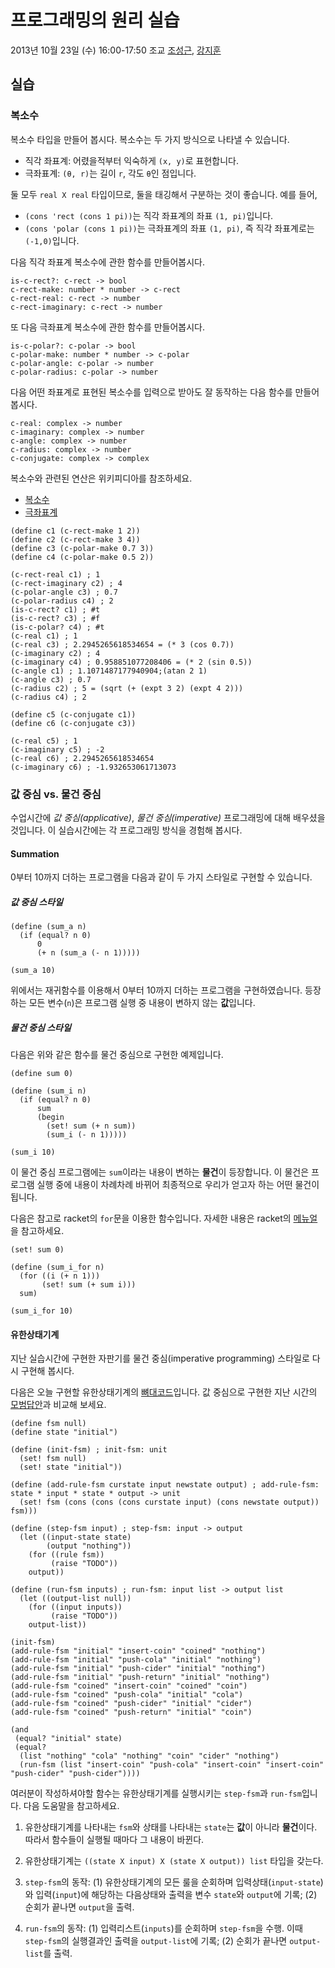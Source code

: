 # 프로그래밍의 원리 실습 #

2013년 10월 23일 (수) 16:00-17:50
조교 [조성근](http://ropas.snu.ac.kr/~skcho), [강지훈](http://ropas.snu.ac.kr/~jhkang)

## 실습 ##

### 복소수 ###

복소수 타입을 만들어 봅시다. 복소수는 두 가지 방식으로 나타낼 수
있습니다.

+ 직각 좌표계: 어렸을적부터 익숙하게 ```(x, y)```로 표현합니다.
+ 극좌표계: ```(θ, r)```는 길이 ```r```, 각도 ```θ```인 점입니다.

둘 모두 ```real X real``` 타입이므로, 둘을 태깅해서 구분하는 것이
좋습니다. 예를 들어,

+ ```(cons 'rect (cons 1 pi))```는 직각 좌표계의 좌표 ```(1,
  pi)```입니다.
+ ```(cons 'polar (cons 1 pi))```는 극좌표계의 좌표 ```(1, pi)```, 즉
  직각 좌표계로는 ```(-1,0)```입니다.

다음 직각 좌표계 복소수에 관한 함수를 만들어봅시다.
```racket
is-c-rect?: c-rect -> bool
c-rect-make: number * number -> c-rect
c-rect-real: c-rect -> number
c-rect-imaginary: c-rect -> number
```

또 다음 극좌표계 복소수에 관한 함수를 만들어봅시다.
```racket
is-c-polar?: c-polar -> bool
c-polar-make: number * number -> c-polar
c-polar-angle: c-polar -> number
c-polar-radius: c-polar -> number
```

다음 어떤 좌표계로 표현된 복소수를 입력으로 받아도 잘 동작하는 다음
함수를 만들어봅시다.
```racket
c-real: complex -> number
c-imaginary: complex -> number
c-angle: complex -> number
c-radius: complex -> number
c-conjugate: complex -> complex
```

복소수와 관련된 연산은 위키피디아를 참조하세요.

+ [복소수](http://ko.wikipedia.org/wiki/%EB%B3%B5%EC%86%8C%EC%88%98)
+ [극좌표계](http://ko.wikipedia.org/wiki/%EA%B7%B9%EC%A2%8C%ED%91%9C%EA%B3%84)

```racket
(define c1 (c-rect-make 1 2))
(define c2 (c-rect-make 3 4))
(define c3 (c-polar-make 0.7 3))
(define c4 (c-polar-make 0.5 2))

(c-rect-real c1) ; 1
(c-rect-imaginary c2) ; 4
(c-polar-angle c3) ; 0.7
(c-polar-radius c4) ; 2
(is-c-rect? c1) ; #t
(is-c-rect? c3) ; #f
(is-c-polar? c4) ; #t
(c-real c1) ; 1
(c-real c3) ; 2.2945265618534654 = (* 3 (cos 0.7))
(c-imaginary c2) ; 4
(c-imaginary c4) ; 0.958851077208406 = (* 2 (sin 0.5))
(c-angle c1) ; 1.1071487177940904;(atan 2 1)
(c-angle c3) ; 0.7
(c-radius c2) ; 5 = (sqrt (+ (expt 3 2) (expt 4 2)))
(c-radius c4) ; 2

(define c5 (c-conjugate c1))
(define c6 (c-conjugate c3))

(c-real c5) ; 1
(c-imaginary c5) ; -2
(c-real c6) ; 2.2945265618534654
(c-imaginary c6) ; -1.932653061713073
```

### 값 중심 vs. 물건 중심 ###

수업시간에 *값 중심(applicative)*, *물건 중심(imperative)* 프로그래밍에
대해 배우셨을 것입니다.  이 실습시간에는 각 프로그래밍 방식을 경험해
봅시다.

#### Summation ####

0부터 10까지 더하는 프로그램을 다음과 같이 두 가지 스타일로 구현할 수
있습니다.

##### 값 중심 스타일

```racket
(define (sum_a n)
  (if (equal? n 0)
      0
      (+ n (sum_a (- n 1)))))

(sum_a 10)
```

위에서는 재귀함수를 이용해서 0부터 10까지 더하는 프로그램을
구현하였습니다.  등장하는 모든 변수(`n`)은 프로그램 실행 중 내용이
변하지 않는 **값**입니다.  

##### 물건 중심 스타일

다음은 위와 같은 함수를 물건 중심으로 구현한 예제입니다.

```racket
(define sum 0)

(define (sum_i n)
  (if (equal? n 0)
      sum
      (begin 
        (set! sum (+ n sum))
        (sum_i (- n 1)))))

(sum_i 10)
```

이 물건 중심 프로그램에는 `sum`이라는 내용이 변하는 **물건**이
등장합니다.  이 물건은 프로그램 실행 중에 내용이 차례차례 바뀌어
최종적으로 우리가 얻고자 하는 어떤 물건이 됩니다.

다음은 참고로 racket의 `for`문을 이용한 함수입니다.  자세한 내용은
racket의 [메뉴얼](http://docs.racket-lang.org/reference/for.html)을
참고하세요.

```racket
(set! sum 0)

(define (sum_i_for n)
  (for ((i (+ n 1)))
       (set! sum (+ sum i)))
  sum)

(sum_i_for 10)
```

#### 유한상태기계 ####

지난 실습시간에 구현한 자판기를 물건 중심(imperative programming)
스타일로 다시 구현해 봅시다.

다음은 오늘 구현할 유한상태기계의
[뼈대코드](https://github.com/lunaticas/pp-material/blob/master/20131023/fsm_imp.rkt)입니다.
값 중심으로 구현한 지난 시간의
[모범답안](https://github.com/lunaticas/pp-material/blob/master/20131023/fsm.rkt)과
비교해 보세요.

```racket
(define fsm null)
(define state "initial")

(define (init-fsm) ; init-fsm: unit
  (set! fsm null)
  (set! state "initial"))

(define (add-rule-fsm curstate input newstate output) ; add-rule-fsm: state * input * state * output -> unit
  (set! fsm (cons (cons (cons curstate input) (cons newstate output)) fsm)))

(define (step-fsm input) ; step-fsm: input -> output
  (let ((input-state state)
        (output "nothing"))
    (for ((rule fsm))
         (raise "TODO"))
    output))

(define (run-fsm inputs) ; run-fsm: input list -> output list
  (let ((output-list null))
    (for ((input inputs))
         (raise "TODO"))
    output-list))

(init-fsm)
(add-rule-fsm "initial" "insert-coin" "coined" "nothing")
(add-rule-fsm "initial" "push-cola" "initial" "nothing")
(add-rule-fsm "initial" "push-cider" "initial" "nothing")
(add-rule-fsm "initial" "push-return" "initial" "nothing")
(add-rule-fsm "coined" "insert-coin" "coined" "coin")
(add-rule-fsm "coined" "push-cola" "initial" "cola")
(add-rule-fsm "coined" "push-cider" "initial" "cider")
(add-rule-fsm "coined" "push-return" "initial" "coin")

(and
 (equal? "initial" state)
 (equal?
  (list "nothing" "cola" "nothing" "coin" "cider" "nothing")
  (run-fsm (list "insert-coin" "push-cola" "insert-coin" "insert-coin" "push-cider" "push-cider"))))
```

여러분이 작성하셔야할 함수는 유한상태기계를 실행시키는 `step-fsm`과
`run-fsm`입니다.  다음 도움말을 참고하세요.

1. 유한상태기계를 나타내는 `fsm`와 상태를 나타내는 `state`는 **값**이
아니라 **물건**이다.  따라서 함수들이 실행될 때마다 그 내용이 바뀐다.

2. 유한상태기계는 `((state X input) X (state X output)) list` 타입을
갖는다.

3. `step-fsm`의 동작: (1) 유한상태기계의 모든 룰을 순회하며
입력상태(`input-state`)와 입력(`input`)에 해당하는 다음상태와 출력을
변수 `state`와 `output`에 기록; (2) 순회가 끝나면 `output`을 출력.

4. `run-fsm`의 동작: (1) 입력리스트(`inputs`)를 순회하며 `step-fsm`을
수행.  이때 `step-fsm`의 실행결과인 출력을 `output-list`에 기록; (2)
순회가 끝나면 `output-list`를 출력.
